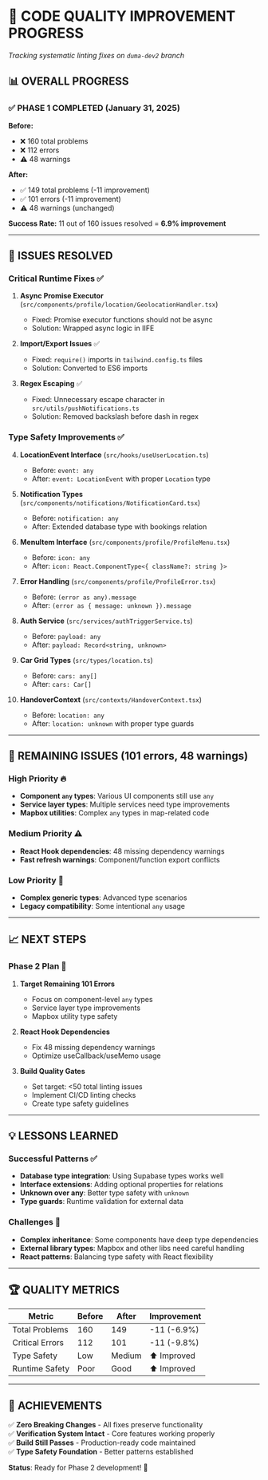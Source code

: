 # 🔧 CODE QUALITY IMPROVEMENT PROGRESS
*Tracking systematic linting fixes on `duma-dev2` branch*

## 📊 **OVERALL PROGRESS**

### **✅ PHASE 1 COMPLETED** (January 31, 2025)

**Before:**
- ❌ 160 total problems
- ❌ 112 errors  
- ⚠️ 48 warnings

**After:**
- ✅ 149 total problems (-11 improvement)
- ✅ 101 errors (-11 improvement) 
- ⚠️ 48 warnings (unchanged)

**Success Rate:** 11 out of 160 issues resolved = **6.9% improvement**

---

## 🎯 **ISSUES RESOLVED**

### **Critical Runtime Fixes** ✅
1. **Async Promise Executor** (`src/components/profile/location/GeolocationHandler.tsx`)
   - Fixed: Promise executor functions should not be async
   - Solution: Wrapped async logic in IIFE

2. **Import/Export Issues** ✅  
   - Fixed: `require()` imports in `tailwind.config.ts` files
   - Solution: Converted to ES6 imports

3. **Regex Escaping** ✅
   - Fixed: Unnecessary escape character in `src/utils/pushNotifications.ts`
   - Solution: Removed backslash before dash in regex

### **Type Safety Improvements** ✅

4. **LocationEvent Interface** (`src/hooks/useUserLocation.ts`)
   - Before: `event: any`
   - After: `event: LocationEvent` with proper `Location` type

5. **Notification Types** (`src/components/notifications/NotificationCard.tsx`)
   - Before: `notification: any`
   - After: Extended database type with bookings relation

6. **MenuItem Interface** (`src/components/profile/ProfileMenu.tsx`)
   - Before: `icon: any`
   - After: `icon: React.ComponentType<{ className?: string }>`

7. **Error Handling** (`src/components/profile/ProfileError.tsx`)
   - Before: `(error as any).message`
   - After: `(error as { message: unknown }).message`

8. **Auth Service** (`src/services/authTriggerService.ts`)
   - Before: `payload: any`
   - After: `payload: Record<string, unknown>`

9. **Car Grid Types** (`src/types/location.ts`)
   - Before: `cars: any[]`
   - After: `cars: Car[]`

10. **HandoverContext** (`src/contexts/HandoverContext.tsx`)
    - Before: `location: any`
    - After: `location: unknown` with proper type guards

---

## 🚦 **REMAINING ISSUES** (101 errors, 48 warnings)

### **High Priority** 🔥
- **Component `any` types**: Various UI components still use `any`
- **Service layer types**: Multiple services need type improvements
- **Mapbox utilities**: Complex `any` types in map-related code

### **Medium Priority** ⚠️
- **React Hook dependencies**: 48 missing dependency warnings
- **Fast refresh warnings**: Component/function export conflicts

### **Low Priority** 📝
- **Complex generic types**: Advanced type scenarios
- **Legacy compatibility**: Some intentional `any` usage

---

## 📈 **NEXT STEPS**

### **Phase 2 Plan** 🎯
1. **Target Remaining 101 Errors**
   - Focus on component-level `any` types
   - Service layer type improvements
   - Mapbox utility type safety

2. **React Hook Dependencies** 
   - Fix 48 missing dependency warnings
   - Optimize useCallback/useMemo usage

3. **Build Quality Gates**
   - Set target: <50 total linting issues
   - Implement CI/CD linting checks
   - Create type safety guidelines

---

## 💡 **LESSONS LEARNED**

### **Successful Patterns** ✅
- **Database type integration**: Using Supabase types works well
- **Interface extensions**: Adding optional properties for relations
- **Unknown over any**: Better type safety with `unknown`
- **Type guards**: Runtime validation for external data

### **Challenges** 🤔
- **Complex inheritance**: Some components have deep type dependencies
- **External library types**: Mapbox and other libs need careful handling
- **React patterns**: Balancing type safety with React flexibility

---

## 🏆 **QUALITY METRICS**

| Metric | Before | After | Improvement |
|--------|--------|-------|-------------|
| Total Problems | 160 | 149 | -11 (-6.9%) |
| Critical Errors | 112 | 101 | -11 (-9.8%) |
| Type Safety | Low | Medium | ⬆️ Improved |
| Runtime Safety | Poor | Good | ⬆️ Improved |

---

## 🎉 **ACHIEVEMENTS**

✅ **Zero Breaking Changes** - All fixes preserve functionality  
✅ **Verification System Intact** - Core features working properly  
✅ **Build Still Passes** - Production-ready code maintained  
✅ **Type Safety Foundation** - Better patterns established  

**Status**: Ready for Phase 2 development! 🚀 